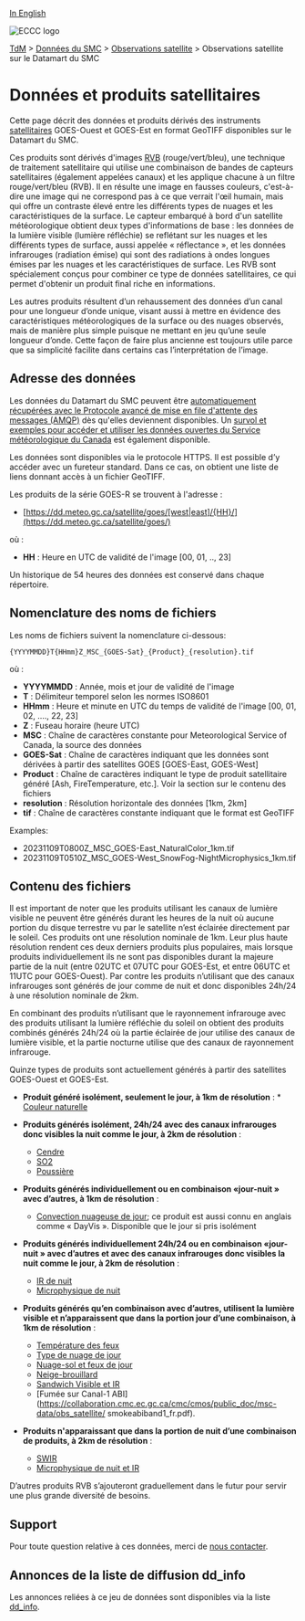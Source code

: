 [In English](readme_satellite-datamart_en.md)

![ECCC logo](../../img_eccc-logo.png)

[TdM](../../readme_fr.md) > [Données du SMC](../readme_fr.md) > [Observations satellite](readme_satellite_fr.md) > Observations satellite sur le Datamart du SMC

# Données et produits satellitaires

Cette page décrit des données et produits dérivés des instruments [satellitaires](readme_satellite_fr.md) GOES-Ouest et GOES-Est en format GeoTIFF disponibles sur le Datamart du SMC. 

Ces produits sont dérivés d'images [RVB](https://collaboration.cmc.ec.gc.ca/cmc/cmos/public_doc/msc-data/obs_satellite/what_is_an_rgb_fr.pdf) (rouge/vert/bleu), une technique de traitement satellitaire qui utilise une combinaison de bandes de capteurs satellitaires (également appelées canaux) et les applique chacune à un filtre rouge/vert/bleu (RVB). Il en résulte une image en fausses couleurs, c'est-à-dire une image qui ne correspond pas à ce que verrait l'œil humain, mais qui offre un contraste élevé entre les différents types de nuages et les caractéristiques de la surface. Le capteur embarqué à bord d'un satellite météorologique obtient deux types d'informations de base : les données de la lumière visible (lumière réfléchie) se reflétant sur les nuages et les différents types de surface, aussi appelée « réflectance », et les données infrarouges (radiation émise) qui sont des radiations à ondes longues émises par les nuages et les caractéristiques de surface. Les RVB sont spécialement conçus pour combiner ce type de données satellitaires, ce qui permet d'obtenir un produit final riche en informations.

Les autres produits résultent d’un rehaussement des données d’un canal pour une longueur d’onde unique, visant aussi à mettre en évidence des caractéristiques météorologiques de la surface ou des nuages observés, mais de manière plus simple puisque ne mettant en jeu qu’une seule longueur d’onde. Cette façon de faire plus ancienne est toujours utile parce que sa simplicité facilite dans certains cas l’interprétation de l’image.

## Adresse des données 

Les données du Datamart du SMC peuvent être [automatiquement récupérées avec le Protocole avancé de mise en file d'attente des messages (AMQP)](../../msc-datamart/amqp_fr.md) dès qu'elles deviennent disponibles. Un [survol et exemples pour accéder et utiliser les données ouvertes du Service météorologique du Canada](../../usage/readme_fr.md) est également disponible.

Les données sont disponibles via le protocole HTTPS. Il est possible d’y accéder avec un fureteur standard. Dans ce cas, on obtient une liste de liens donnant accès à un fichier GeoTIFF.

Les produits de la série GOES-R se trouvent à l'adresse :

* [https://dd.meteo.gc.ca/satellite/goes/[west|east]/{HH}/](https://dd.meteo.gc.ca/satellite/goes/)

où :

* __HH__ : Heure en UTC de validité de l'image [00, 01, .., 23]

Un historique de 54 heures des données est conservé dans chaque répertoire.

## Nomenclature des noms de fichiers 

Les noms de fichiers suivent la nomenclature ci-dessous:

`{YYYYMMDD}T{HHmm}Z_MSC_{GOES-Sat}_{Product}_{resolution}.tif`

où :

* __YYYYMMDD__ : Année, mois et jour de validité de l'image
* __T__ : Délimiteur temporel selon les normes ISO8601
* __HHmm__ : Heure et minute en UTC du temps de validité de l'image [00, 01, 02, ...., 22, 23] 
* __Z__ : Fuseau horaire (heure UTC)
* __MSC__ : Chaîne de caractères constante pour Meteorological Service of Canada, la source des données
* __GOES-Sat__ : Chaîne de caractères indiquant que les données sont dérivées à partir des satellites GOES [GOES-East, GOES-West] 
* __Product__ : Chaîne de caractères indiquant le type de produit satellitaire généré [Ash, FireTemperature, etc.]. Voir la section sur le contenu des fichiers
* __resolution__ : Résolution horizontale des données [1km, 2km]
* __tif__ : Chaîne de caractères constante indiquant que le format est GeoTIFF 

Examples: 

* 20231109T0800Z_MSC_GOES-East_NaturalColor_1km.tif
* 20231109T0510Z_MSC_GOES-West_SnowFog-NightMicrophysics_1km.tif

## Contenu des fichiers

Il est important de noter que les produits utilisant les canaux de lumière visible ne peuvent être générés durant les heures de la nuit où aucune portion du disque terrestre vu par le satellite n’est éclairée directement par le soleil. Ces produits ont une résolution nominale de 1km. Leur plus haute résolution rendent ces deux derniers produits plus populaires, mais lorsque produits individuellement ils ne sont pas disponibles durant la majeure partie de la nuit (entre 02UTC et 07UTC pour GOES-Est, et entre 06UTC et 11UTC pour GOES-Ouest). Par contre les produits n’utilisant que des canaux infrarouges sont générés de jour comme de nuit et donc disponibles 24h/24 à une résolution nominale de 2km.
 
En combinant des produits n’utilisant que le rayonnement infrarouge avec des produits utilisant la lumière réfléchie du soleil on obtient des produits combinés générés 24h/24 où la partie éclairée de jour utilise des canaux de lumière visible, et la partie nocturne utilise que des canaux de rayonnement infrarouge.
 
Quinze types de produits sont actuellement générés à partir des satellites GOES-Ouest et GOES-Est.

* __Produit généré isolément, seulement le jour, à 1km de résolution__ :
      * [Couleur naturelle](https://collaboration.cmc.ec.gc.ca/cmc/cmos/public_doc/msc-data/obs_satellite/natural_colour_fr.pdf)
      
* __Produits générés isolément, 24h/24 avec des canaux infrarouges donc visibles la nuit comme le jour, à 2km de résolution__ :
     * [Cendre](https://collaboration.cmc.ec.gc.ca/cmc/cmos/public_doc/msc-data/obs_satellite/ash_fr.pdf)
     * [SO2](https://collaboration.cmc.ec.gc.ca/cmc/cmos/public_doc/msc-data/obs_satellite/so2_fr.pdf)
     * [Poussière](https://collaboration.cmc.ec.gc.ca/cmc/cmos/public_doc/msc-data/obs_satellite/dust_fr.pdf)
     
* __Produits générés individuellement ou en combinaison «jour-nuit » avec d’autres, à 1km de résolution__ :
     * [Convection nuageuse de jour](https://collaboration.cmc.ec.gc.ca/cmc/cmos/public_doc/msc-data/obs_satellite/day_cloud_convection_fr.pdf); ce produit est aussi connu en anglais comme « DayVis ». Disponible que le jour si pris isolément

* __Produits générés individuellement 24h/24 ou en combinaison «jour-nuit » avec d’autres et avec des canaux infrarouges donc visibles la nuit comme le jour, à 2km de résolution__ :
     * [IR de nuit](https://collaboration.cmc.ec.gc.ca/cmc/cmos/public_doc/msc-data/obs_satellite/night_ir_fr.pdf)
     * [Microphysique de nuit](https://collaboration.cmc.ec.gc.ca/cmc/cmos/public_doc/msc-data/obs_satellite/night_microphysics_fr.pdf)

* __Produits générés qu’en combinaison avec d’autres, utilisent la lumière visible et n’apparaissent que dans la portion jour d’une combinaison, à 1km de résolution__ : 
     * [Température des feux](https://collaboration.cmc.ec.gc.ca/cmc/cmos/public_doc/msc-data/obs_satellite/firetemperature_fr.pdf)
     * [Type de nuage de jour](https://collaboration.cmc.ec.gc.ca/cmc/cmos/public_doc/msc-data/obs_satellite/daycloudtype_fr.pdf)
     * [Nuage-sol et feux de jour](https://collaboration.cmc.ec.gc.ca/cmc/cmos/public_doc/msc-data/obs_satellite/daylandcloudfire_fr.pdf)
     * [Neige-brouillard](https://collaboration.cmc.ec.gc.ca/cmc/cmos/public_doc/msc-data/obs_satellite/snowfog_fr.pdf)
     * [Sandwich Visible et IR](https://collaboration.cmc.ec.gc.ca/cmc/cmos/public_doc/msc-data/obs_satellite/visibleirsandwich_fr.pdf)
     * [Fumée sur Canal-1 ABI](https://collaboration.cmc.ec.gc.ca/cmc/cmos/public_doc/msc-data/obs_satellite/ smokeabiband1_fr.pdf).
 
* __Produits n'apparaissant que dans la portion de nuit d’une combinaison de produits, à 2km de résolution__ :
     * [SWIR](https://collaboration.cmc.ec.gc.ca/cmc/cmos/public_doc/msc-data/obs_satellite/swir_fr.pdf)
     * [Microphysique de nuit et IR](https://collaboration.cmc.ec.gc.ca/cmc/cmos/public_doc/msc-data/obs_satellite/nightmicrophysicsir_fr.pdf)
 
D’autres produits RVB s’ajouteront graduellement dans le futur pour servir une plus grande diversité de besoins.

## Support

Pour toute question relative à ces données, merci de [nous contacter](https://weather.gc.ca/mainmenu/contact_us_f.html).

## Annonces de la liste de diffusion dd_info 

Les annonces reliées à ce jeu de données sont disponibles via la liste [dd_info](https://comm.collab.science.gc.ca/mailman3/postorius/lists/dd_info/).
